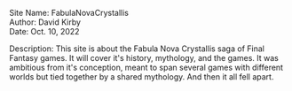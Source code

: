 Site Name: FabulaNovaCrystallis<br>
Author: David Kirby<br>
Date: Oct. 10, 2022

Description: This site is about the Fabula Nova Crystallis saga of Final Fantasy games. It will cover it's history, mythology, and the games. It was ambitious from it's conception, meant to span several games with different worlds but tied together by a shared mythology. And then it all fell apart. 
